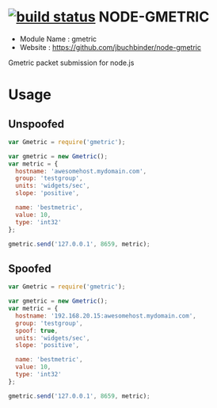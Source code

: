 [![build status](https://secure.travis-ci.org/jbuchbinder/node-gmetric.png)](http://travis-ci.org/jbuchbinder/node-gmetric)
NODE-GMETRIC
============

* Module Name : gmetric
* Website : https://github.com/jbuchbinder/node-gmetric

Gmetric packet submission for node.js

Usage
=====

Unspoofed
---------

```javascript
var Gmetric = require('gmetric');

var gmetric = new Gmetric();
var metric = {
  hostname: 'awesomehost.mydomain.com',
  group: 'testgroup',
  units: 'widgets/sec',
  slope: 'positive',

  name: 'bestmetric',
  value: 10,
  type: 'int32'
};

gmetric.send('127.0.0.1', 8659, metric);
```

Spoofed
-------

```javascript
var Gmetric = require('gmetric');

var gmetric = new Gmetric();
var metric = {
  hostname: '192.168.20.15:awesomehost.mydomain.com',
  group: 'testgroup',
  spoof: true,
  units: 'widgets/sec',
  slope: 'positive',

  name: 'bestmetric',
  value: 10,
  type: 'int32'
};

gmetric.send('127.0.0.1', 8659, metric);
```
